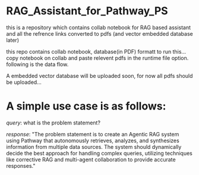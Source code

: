 # RAG_Assistant_for_Pathway_PS
this is a repository which contains collab notebook for RAG based assistant and all the refrence links converted to pdfs (and vector embedded database later)

this repo contains collab notebook, database(in PDF) formatt
to run this...
copy notebook on collab and paste relevent pdfs in the runtime file option.
following is the data flow.

A embedded vector database will be uploaded soon, for now all pdfs should be uploaded...
# A simple use case is as follows:
*query*: what is the problem statement?


*response*: "The problem statement is to create an Agentic RAG system using Pathway that autonomously retrieves, analyzes, and synthesizes information from multiple data sources. The system should dynamically decide the best approach for handling complex queries, utilizing techniques like corrective RAG and multi-agent collaboration to provide accurate responses."
